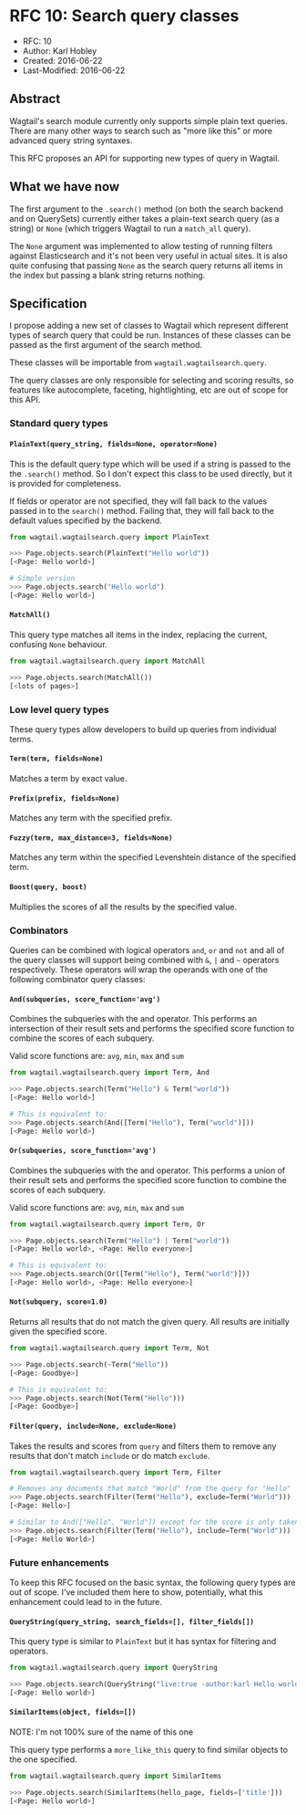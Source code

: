 # RFC 10: Search query classes

* RFC: 10
* Author: Karl Hobley
* Created: 2016-06-22
* Last-Modified: 2016-06-22

## Abstract

Wagtail's search module currently only supports simple plain text queries.
There are many other ways to search such as "more like this" or more advanced
query string syntaxes.

This RFC proposes an API for supporting new types of query in Wagtail.

## What we have now

The first argument to the ``.search()`` method (on both the search backend and
on QuerySets) currently either takes a plain-text search query (as a string) or
``None`` (which triggers Wagtail to run a ``match_all`` query).

The ``None`` argument was implemented to allow testing of running filters
against Elasticsearch and it's not been very useful in actual sites. It is
also quite confusing that passing ``None`` as the search query returns all
items in the index but passing a blank string returns nothing.

## Specification

I propose adding a new set of classes to Wagtail which represent different
types of search query that could be run. Instances of these classes can be
passed as the first argument of the search method.

These classes will be importable from ``wagtail.wagtailsearch.query``.

The query classes are only responsible for selecting and scoring results, so
features like autocomplete, faceting, hightlighting, etc are out of scope for
this API.

### Standard query types

#### ``PlainText(query_string, fields=None, operator=None)``

This is the default query type which will be used if a string is passed to the
 the ``.search()`` method. So I don't expect this class to be used directly,
but it is provided for completeness.

If fields or operator are not specified, they will fall back to the values
passed in to the ``search()`` method. Failing that, they will fall back to
the default values specified by the backend.

```python
from wagtail.wagtailsearch.query import PlainText

>>> Page.objects.search(PlainText("Hello world"))
[<Page: Hello world>]

# Simple version
>>> Page.objects.search("Hello world")
[<Page: Hello world>]
```

#### ``MatchAll()``

This query type matches all items in the index, replacing the current,
confusing ``None`` behaviour.

```python
from wagtail.wagtailsearch.query import MatchAll

>>> Page.objects.search(MatchAll())
[<lots of pages>]
```

### Low level query types

These query types allow developers to build up queries from individual terms.

#### ``Term(term, fields=None)``

Matches a term by exact value.

#### ``Prefix(prefix, fields=None)``

Matches any term with the specified prefix.

#### ``Fuzzy(term, max_distance=3, fields=None)``

Matches any term within the specified Levenshtein distance of the specified term.

#### ``Boost(query, boost)``

Multiplies the scores of all the results by the specified value.

### Combinators

Queries can be combined with logical operators ``and``, ``or`` and ``not`` and
all of the query classes will support being combined with ``&``, ``|`` and ``~``
operators respectively. These operators will wrap the operands with one of the
following combinator query classes:

#### ``And(subqueries, score_function='avg')``

Combines the subqueries with the and operator. This performs an intersection
of their result sets and performs the specified score function to combine the
scores of each subquery.

Valid score functions are: ``avg``, ``min``, ``max`` and ``sum``

```python
from wagtail.wagtailsearch.query import Term, And

>>> Page.objects.search(Term("Hello") & Term("world"))
[<Page: Hello world>]

# This is equivalent to:
>>> Page.objects.search(And([Term("Hello"), Term("world")]))
[<Page: Hello world>]
```

#### ``Or(subqueries, score_function='avg')``

Combines the subqueries with the and operator. This performs a union of their
result sets and performs the specified score function to combine the scores of
each subquery.

Valid score functions are: ``avg``, ``min``, ``max`` and ``sum``

```python
from wagtail.wagtailsearch.query import Term, Or

>>> Page.objects.search(Term("Hello") | Term("world"))
[<Page: Hello world>, <Page: Hello everyone>]

# This is equivalent to:
>>> Page.objects.search(Or([Term("Hello"), Term("world")]))
[<Page: Hello world>, <Page: Hello everyone>]
```

#### ``Not(subquery, score=1.0)``

Returns all results that do not match the given query. All results are initially
given the specified score.

```python
from wagtail.wagtailsearch.query import Term, Not

>>> Page.objects.search(~Term("Hello"))
[<Page: Goodbye>]

# This is equivalent to:
>>> Page.objects.search(Not(Term("Hello")))
[<Page: Goodbye>]
```

#### ``Filter(query, include=None, exclude=None)``

Takes the results and scores from ``query`` and filters them to remove any
results that don't match ``include`` or do match ``exclude``.

```python
from wagtail.wagtailsearch.query import Term, Filter

# Removes any documents that match "World" from the query for "Hello"
>>> Page.objects.search(Filter(Term("Hello"), exclude=Term("World")))
[<Page: Hello>]

# Similar to And(["Hello", "World"]) except for the score is only taken from "Hello"
>>> Page.objects.search(Filter(Term("Hello"), include=Term("World")))
[<Page: Hello World>]
```

### Future enhancements

To keep this RFC focused on the basic syntax, the following query types are out
of scope. I've included them here to show, potentially, what this enhancement
could lead to in the future.

#### ``QueryString(query_string, search_fields=[], filter_fields[])``

This query type is similar to ``PlainText`` but it has syntax for
filtering and operators.

```python
from wagtail.wagtailsearch.query import QueryString

>>> Page.objects.search(QueryString("live:true -author:karl Hello world", filter_fields=['author', 'live']))
[<Page: Hello world>]
```

#### ``SimilarItems(object, fields=[])``

NOTE: I'm not 100% sure of the name of this one

This query type performs a ``more_like_this`` query to find similar objects
to the one specified.

```python
from wagtail.wagtailsearch.query import SimilarItems

>>> Page.objects.search(SimilarItems(hello_page, fields=['title']))
[<Page: Hello world>]
```
